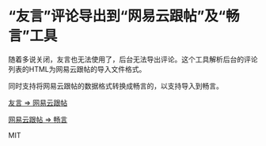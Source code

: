 “友言”评论导出到“网易云跟帖”及“畅言”工具
====
随着多说关闭，友言也无法使用了，后台无法导出评论。这个工具解析后台的评论列表的HTML为网易云跟帖的导入文件格式。

同时支持将网易云跟帖的数据格式转换成畅言的，以支持导入到畅言。

[友言 => 网易云跟帖](https://zhanghuanchong.github.io/uyan-gentie-export/)

[网易云跟帖 => 畅言](https://zhanghuanchong.github.io/uyan-gentie-export/changyan.html)

MIT